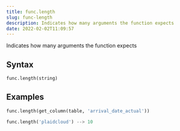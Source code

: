 ```yaml
---
title: func.length
slug: func-length
description: Indicates how many arguments the function expects
date: 2022-02-02T11:09:57
---
```


Indicates how many arguments the function expects

## Syntax
```Python
func.length(string)
```

## Examples
```Python
func.length(get_column(table, 'arrival_date_actual'))
```
```python
func.length('plaidcloud') --> 10
```
